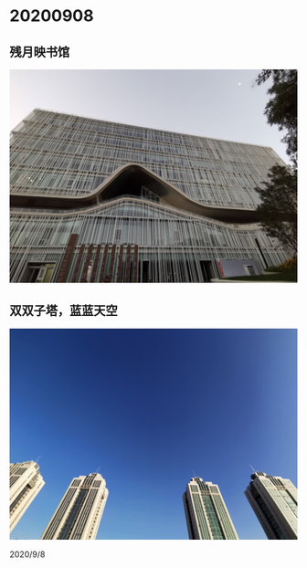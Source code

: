 # 20200908

## 残月映书馆

![](../../../assets/001/IMG_20200908_055139.jpg)

## 双双子塔，蓝蓝天空

![](../../../assets/001/IMG_20200908_070045.jpg)

2020/9/8